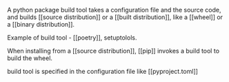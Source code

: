 A python package build tool takes a configuration file and the source code, and builds [[source distribution]] or a [[built distribution]], like a [[wheel]] or a [[binary distribution]].

Example of build tool - [[poetry]], setuptolols.

When installing from a [[source distribution]], [[pip]] invokes a build tool to build the wheel.

build tool is specified in the configuration file like [[pyproject.toml]]
